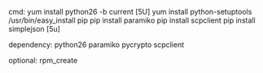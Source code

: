 
cmd:
    yum install python26 -b current [5U]
    yum install python-setuptools
    /usr/bin/easy_install pip
    pip install paramiko
    pip install scpclient
    pip install simplejson [5u]

dependency:
    python26
    paramiko
    pycrypto
    scpclient

optional:
    rpm_create
